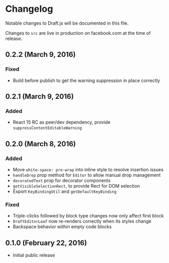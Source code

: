 # Changelog

Notable changes to Draft.js will be documented in this file.

Changes to `src` are live in production on facebook.com at the time of release.

## 0.2.2 (March 9, 2016)

### Fixed

* Build before publish to get the warning suppression in place correctly

## 0.2.1 (March 9, 2016)

### Added

* React 15 RC as peer/dev dependency, provide `suppressContentEditableWarning`

## 0.2.0 (March 8, 2016)

### Added

* Move `white-space: pre-wrap` into inline style to resolve insertion issues
* `handleDrop` prop method for `Editor` to allow manual drop management
* `decoratedText` prop for decorator components
* `getVisibleSelectionRect`, to provide Rect for DOM selection
* Export `KeyBindingUtil` and `getDefaultKeyBinding`

### Fixed

* Triple-clicks followed by block type changes now only affect first block
* `DraftEditorLeaf` now re-renders correctly when its styles change
* Backspace behavior within empty code blocks

## 0.1.0 (February 22, 2016)

* Initial public release
